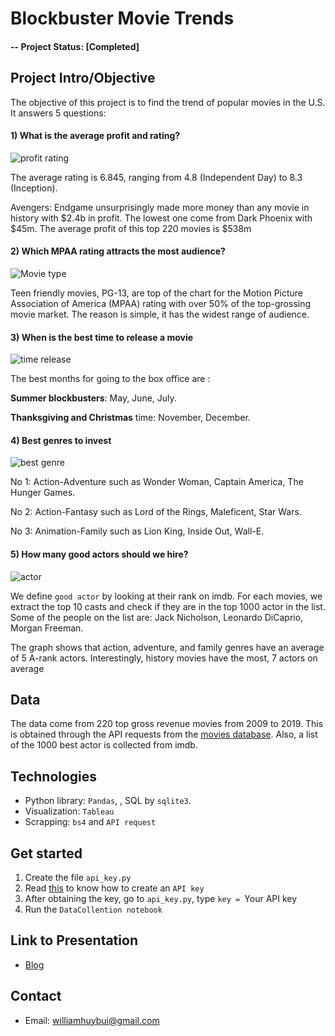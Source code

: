 # Blockbuster Movie Trends

#### -- Project Status: [Completed]

## Project Intro/Objective
The objective of this project is to find the trend of popular movies in the U.S. It answers 5 questions:

#### 1) What is the average profit and rating?

![profit rating](https://github.com/williamhuybui/Blockbuster-Movie-Trends/blob/master/Picture/profit_rating.png)

The average rating is 6.845, ranging from 4.8 (Independent Day) to 8.3 (Inception).

Avengers: Endgame unsurprisingly made more money than any movie in history with $2.4b in profit. The lowest one come from Dark Phoenix with $45m. The average profit of this top 220 movies is $538m

#### 2) Which MPAA rating attracts the most audience?
![Movie type](https://github.com/williamhuybui/Blockbuster-Movie-Trends/blob/master/Picture/movie_type.png)

Teen friendly movies, PG-13, are top of the chart for the Motion Picture Association of America (MPAA) rating with over 50% of the top-grossing movie market. The reason is simple, it has the widest range of audience.

#### 3) When is the best time to release a movie
![time release](https://github.com/williamhuybui/Blockbuster-Movie-Trends/blob/master/Picture/time_release.png)

The best months for going to the box office are :

**Summer blockbusters**: May, June, July.

**Thanksgiving and Christmas** time: November, December.

#### 4) Best genres to invest

![best genre](https://github.com/williamhuybui/Blockbuster-Movie-Trends/blob/master/Picture/best_genre.png)

No 1: Action-Adventure such as Wonder Woman, Captain America, The Hunger Games.

No 2: Action-Fantasy such as Lord of the Rings, Maleficent, Star Wars.

No 3: Animation-Family such as Lion King, Inside Out, Wall-E.

#### 5) How many good actors should we hire?

![actor](https://github.com/williamhuybui/Blockbuster-Movie-Trends/blob/master/Picture/top_actor.jpg)

We define `good actor` by looking at their rank on imdb. For each movies, we extract the top 10 casts and check if they are in the top 1000 actor in the list. Some of the people on the list are: Jack Nicholson, Leonardo DiCaprio, Morgan Freeman.

The graph shows that action, adventure, and family genres have an average of 5 A-rank actors. Interestingly, history movies have the most, 7 actors on average

## Data
The data come from 220 top gross revenue movies from 2009 to 2019. This is obtained through the API requests from the [movies database](https://www.themoviedb.org/). Also, a list of the 1000 best actor is collected from imdb.

## Technologies
* Python library: `Pandas`, , SQL by `sqlite3`.
* Visualization: `Tableau`
* Scrapping: `bs4` and `API request`

## Get started

1) Create the file `api_key.py`
2) Read [this](https://www.themoviedb.org/faq/api) to know how to create an `API key`
3) After obtaining the key, go to `api_key.py`, type `key = `Your API key` `
4) Run the `DataCollention notebook`

## Link to Presentation
* [Blog](https://dev.to/williamhuybui/blockbuster-movie-trends-h94)

## Contact
* Email: williamhuybui@gmail.com
